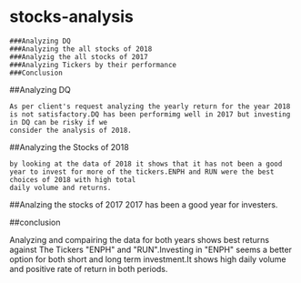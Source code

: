 # stocks-analysis
    ###Analyzing DQ
    ###Analyzing the all stocks of 2018
    ###Analyzig the all stocks of 2017
    ###Analyzing Tickers by their performance
    ###Conclusion
  
  ##Analyzing DQ
  
    As per client's request analyzing the yearly return for the year 2018 is not satisfactory.DQ has been performimg well in 2017 but investing in DQ can be risky if we 
    consider the analysis of 2018.
  
  ##Analyzing the Stocks of 2018
     
    by looking at the data of 2018 it shows that it has not been a good year to invest for more of the tickers.ENPH and RUN were the best choices of 2018 with high total
    daily volume and returns.
  
  ##Analzing the stocks of 2017
    2017 has been a good year for investers.
  
  ##conclusion
  
  Analyzing and compairing the data for both years shows best returns against The Tickers "ENPH" and "RUN".Investing in "ENPH" seems a better option for both short and long term investment.It shows high daily volume and positive rate of return in both periods.
 
 
